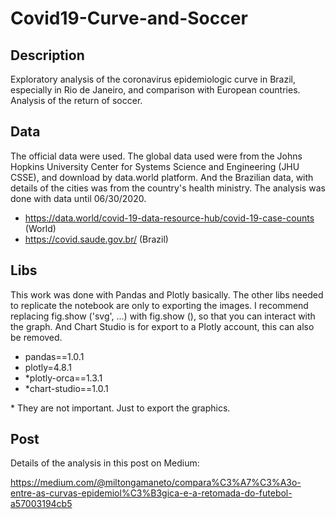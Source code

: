 # Covid19-Curve-and-Soccer
## Description
Exploratory analysis of the coronavirus epidemiologic curve in Brazil, especially in Rio de Janeiro, and comparison with European countries. Analysis of the return of soccer.

## Data
The official data were used. The global data used were from the Johns Hopkins University Center for Systems Science and Engineering (JHU CSSE), and download by data.world platform. And the Brazilian data, with details of the cities was from the country's health ministry. The analysis was done with data until 06/30/2020.

- https://data.world/covid-19-data-resource-hub/covid-19-case-counts (World) 
- https://covid.saude.gov.br/ (Brazil)


## Libs
This work was done with Pandas and Plotly basically. The other libs needed to replicate the notebook are only to exporting the images. I recommend replacing fig.show ('svg', ...) with fig.show (), so that you can interact with the graph. And Chart Studio is for export to a Plotly account, this can also be removed.

- pandas==1.0.1
- plotly=4.8.1
- \*plotly-orca==1.3.1
- \*chart-studio==1.0.1

\* They are not important. Just to export the graphics.

## Post
Details of the analysis in this post on Medium:

https://medium.com/@miltongamaneto/compara%C3%A7%C3%A3o-entre-as-curvas-epidemiol%C3%B3gica-e-a-retomada-do-futebol-a57003194cb5

